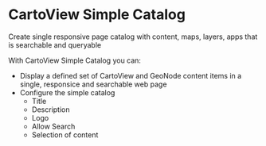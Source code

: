 # CartoView Simple Catalog 

Create single responsive page catalog with content, maps, layers, apps that is searchable and queryable

With CartoView Simple Catalog you can: 
*  Display a defined set of CartoView and GeoNode content items in a single, responsice and searchable web page
*  Configure the simple catalog 
   - Title
   - Description
   - Logo
   - Allow Search
   - Selection of content
